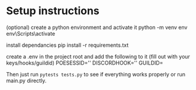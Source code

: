 # Setup instructions

(optional) create a python environment and activate it
    python -m venv env
    env\Scripts\activate

install dependancies
    pip install -r requirements.txt

create a .env in the project root and add the following to it (fill out <AREAS> with your keys/hooks/guildid)
    POESESSID='<POESESSID HERE>'
    DISCORDHOOK='<DISCORDHOOK HERE>'
    GUILDID=<GUILDID HERE>

Then just run `pytests tests.py` to see if everything works properly or run main.py directly.